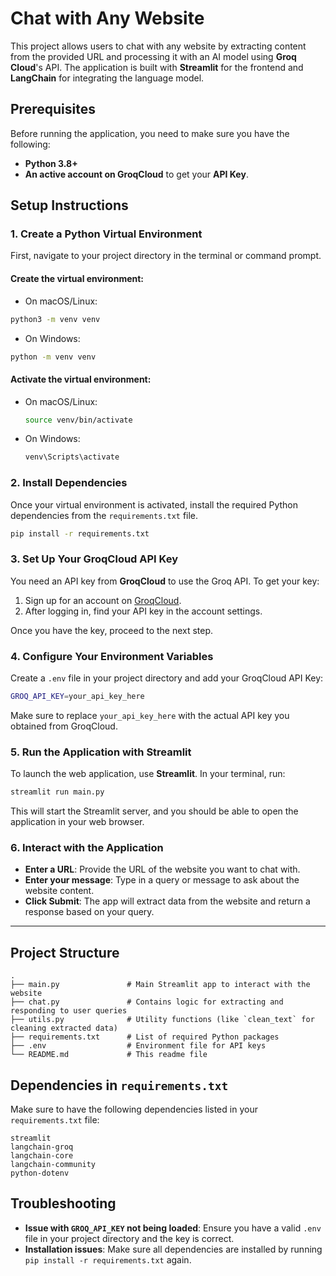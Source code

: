 # Chat with Any Website

This project allows users to chat with any website by extracting content from the provided URL and processing it with an AI model using **Groq Cloud**'s API. The application is built with **Streamlit** for the frontend and **LangChain** for integrating the language model.

## Prerequisites

Before running the application, you need to make sure you have the following:

- **Python 3.8+**
- **An active account on GroqCloud** to get your **API Key**.

## Setup Instructions

### 1. Create a Python Virtual Environment

First, navigate to your project directory in the terminal or command prompt.

#### **Create the virtual environment:**
- On macOS/Linux:
```bash
python3 -m venv venv
```
- On Windows:
```bash
python -m venv venv
```
#### **Activate the virtual environment:**
- On macOS/Linux:
  ```bash
  source venv/bin/activate
  ```
- On Windows:
  ```bash
  venv\Scripts\activate
  ```

### 2. Install Dependencies

Once your virtual environment is activated, install the required Python dependencies from the `requirements.txt` file.

```bash
pip install -r requirements.txt
```

### 3. Set Up Your GroqCloud API Key

You need an API key from **GroqCloud** to use the Groq API. To get your key:

1. Sign up for an account on [GroqCloud](https://groq.com/cloud).
2. After logging in, find your API key in the account settings.

Once you have the key, proceed to the next step.

### 4. Configure Your Environment Variables

Create a `.env` file in your project directory and add your GroqCloud API Key:

```bash
GROQ_API_KEY=your_api_key_here
```

Make sure to replace `your_api_key_here` with the actual API key you obtained from GroqCloud.

### 5. Run the Application with Streamlit

To launch the web application, use **Streamlit**. In your terminal, run:

```bash
streamlit run main.py
```

This will start the Streamlit server, and you should be able to open the application in your web browser.

### 6. Interact with the Application

- **Enter a URL**: Provide the URL of the website you want to chat with.
- **Enter your message**: Type in a query or message to ask about the website content.
- **Click Submit**: The app will extract data from the website and return a response based on your query.

---

## Project Structure

```
.
├── main.py               # Main Streamlit app to interact with the website
├── chat.py               # Contains logic for extracting and responding to user queries
├── utils.py              # Utility functions (like `clean_text` for cleaning extracted data)
├── requirements.txt      # List of required Python packages
├── .env                  # Environment file for API keys
└── README.md             # This readme file
```

## Dependencies in `requirements.txt`

Make sure to have the following dependencies listed in your `requirements.txt` file:

```
streamlit
langchain-groq
langchain-core
langchain-community
python-dotenv
```

## Troubleshooting

- **Issue with `GROQ_API_KEY` not being loaded**: Ensure you have a valid `.env` file in your project directory and the key is correct.
- **Installation issues**: Make sure all dependencies are installed by running `pip install -r requirements.txt` again.
